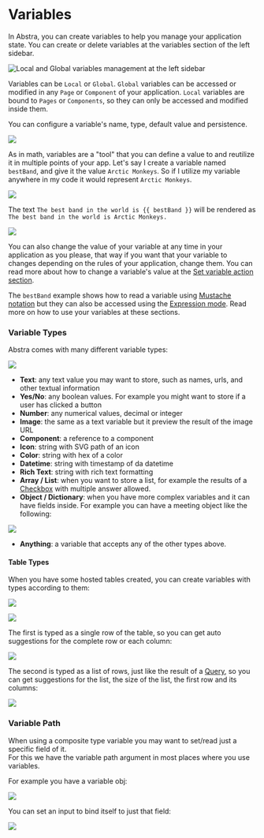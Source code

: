 # Variables

In Abstra, you can create variables to help you manage your application state. You can create or delete variables at the variables section of the left sidebar.

![Local and Global variables management at the left sidebar](../../.gitbook/assets/screenshot-from-2021-08-30-16-49-13.png)

Variables can be `Local` or `Global`. `Global` variables can be accessed or modified in any `Page` or `Component` of your application. `Local` variables are bound to `Pages` or `Components`, so they can only be accessed and modified inside them.

You can configure a variable's name, type, default value and persistence.

![](../../.gitbook/assets/globalcountvariable.gif)

As in math, variables are a "tool" that you can define a value to and reutilize it in multiple points of your app. Let's say I create a variable named `bestBand`, and give it the value `Arctic Monkeys`. So if I utilize my variable anywhere in my code it would represent `Arctic Monkeys`.

![](../../.gitbook/assets/screenshot-from-2021-08-30-18-25-20.png)

The text `The best band in the world is {{ bestBand }}` will be rendered as `The best band in the world is Arctic Monkeys.`

![](../../.gitbook/assets/bestband.gif)

You can also change the value of your variable at any time in your application as you please, that way if you want that your variable to changes depending on the rules of your application, change them. You can read more about how to change a variable's value at the [Set variable action section](actions/set-variable.md).

The `bestBand` example shows how to read a variable using [Mustache notation](arguments/mustache-notation.md) but they can also be accessed using the [Expression mode](arguments/expression-mode.md). Read more on how to use your variables at these sections.

### Variable Types

Abstra comes with many different variable types: &#x20;

![](<../../.gitbook/assets/image (57).png>)

* **Text**: any text value you may want to store, such as names, urls, and other textual information
* **Yes/No**: any boolean values. For example you might want to store if a user has clicked a button
* **Number**: any numerical values, decimal or integer
* **Image**: the same as a text variable but it preview the result of the image URL
* **Component**: a reference to a component
* **Icon**: string with SVG path of an icon
* **Color**: string with hex of a color
* **Datetime**: string with timestamp of da datetime
* **Rich Text**: string with rich text formatting
* **Array / List**: when you want to store a list, for example the results of  a [Checkbox](elements/inputs/checkbox.md) with multiple answer allowed.
* **Object / Dictionary**: when you have more complex variables and it can have fields inside. For example you can have a meeting object like the following:

![](<../../.gitbook/assets/image (63) (1) (1) (1) (1).png>)

* **Anything**: a variable that accepts any of the other types above.

#### Table Types

When you have some hosted tables created, you can create variables with types according to them:

![](<../../.gitbook/assets/image (59) (1) (1) (1) (1).png>)

![](<../../.gitbook/assets/image (66) (1) (1) (1) (1) (1).png>)

The first is typed as a single row of the table, so you can get auto suggestions for the complete row or each column:

![](../../.gitbook/assets/tr.gif)

The second is typed as a list of rows, just like the result of a [Query](actions/hosted-tables.md), so you can get suggestions for the list, the size of the list, the first row and its columns:&#x20;

![](../../.gitbook/assets/tl.gif)

### Variable Path

When using a composite type variable you may want to set/read just a specific field of it.\
For this we have the variable path argument in most places where you use variables.

For example you have a variable obj:

![](<../../.gitbook/assets/image (53).png>)

You can set an input to bind itself to just that field:

![](<../../.gitbook/assets/Kapture 2022-01-24 at 19.11.52.gif>)
